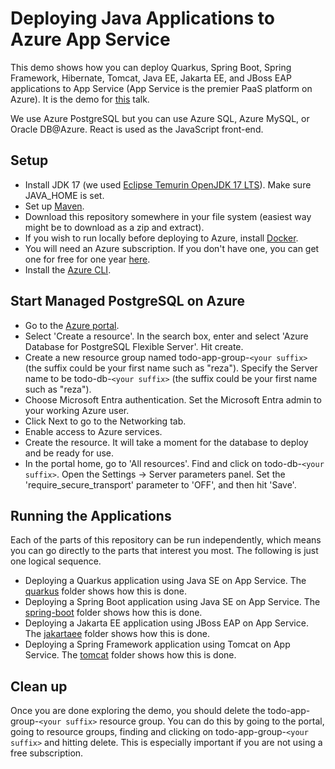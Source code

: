# Deploying Java Applications to Azure App Service
This demo shows how you can deploy Quarkus, Spring Boot, Spring Framework, Hibernate, Tomcat, 
Java EE, Jakarta EE, and JBoss EAP applications to App Service (App Service is the 
premier PaaS platform on Azure). It is the demo for 
[this](https://sessionize.com/s/reza-rahman/spring-quarkus-tomcat-jakarta-ee-hyperscale-paas-o/122890) 
talk.

We use Azure PostgreSQL but you can use Azure SQL, Azure MySQL, or Oracle DB@Azure. 
React is used as the JavaScript front-end.

## Setup
* Install JDK 17 (we used 
[Eclipse Temurin OpenJDK 17 LTS](https://adoptium.net/?variant=openjdk17)). 
Make sure JAVA_HOME is set.
* Set up [Maven](https://maven.apache.org/download.cgi).
* Download this repository somewhere in your file system (easiest way might be to 
download as a zip and extract).
* If you wish to run locally before deploying to Azure, 
install [Docker](https://docs.docker.com/get-started/get-docker/).
* You will need an Azure subscription. If you don't have one, you can get one for 
free for one year [here](https://azure.microsoft.com/en-us/free).
* Install the 
[Azure CLI](https://docs.microsoft.com/en-us/cli/azure/install-azure-cli?view=azure-cli-latest).

## Start Managed PostgreSQL on Azure
* Go to the [Azure portal](http://portal.azure.com).
* Select 'Create a resource'. In the search box, enter and select 
'Azure Database for PostgreSQL Flexible Server'. Hit create.
* Create a new resource group named todo-app-group-`<your suffix>` 
(the suffix could be your first name such as "reza").
Specify the Server name to be todo-db-`<your suffix>` (the suffix could be your 
first name such as "reza").
* Choose Microsoft Entra authentication. Set the Microsoft Entra admin 
to your working Azure user.
* Click Next to go to the Networking tab.
* Enable access to Azure services.
* Create the resource. It will take a moment for the database to deploy and be ready 
for use.
* In the portal home, go to 'All resources'. Find and click on 
todo-db-`<your suffix>`. Open the Settings -> Server parameters panel. Set the 
'require_secure_transport' parameter to 'OFF', and then hit 'Save'.

## Running the Applications
Each of the parts of this repository can be run independently, which means you can go 
directly to the parts that interest you most. The following is just one logical 
sequence.

* Deploying a Quarkus application using Java SE on App Service. 
The [quarkus](/quarkus) folder shows how this is done.
* Deploying a Spring Boot application using Java SE on App Service. 
The [spring-boot](/spring-boot) folder shows how this is done.
* Deploying a Jakarta EE application using JBoss EAP on App Service. 
The [jakartaee](/jakartaee) folder shows how this is done.
* Deploying a Spring Framework application using Tomcat on App Service. 
The [tomcat](/tomcat) folder shows how this is done.

## Clean up
Once you are done exploring the demo, you should delete the 
todo-app-group-`<your suffix>` resource group. You can do this by going to 
the portal, going to resource groups, finding and clicking on 
todo-app-group-`<your suffix>` and hitting delete. This is especially 
important if you are not using a free subscription.

